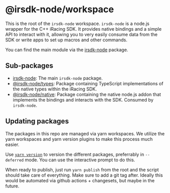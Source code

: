 # @irsdk-node/workspace

This is the root of the `irsdk-node` workspace. `irsdk-node` is a node.js wrapper for the C++ iRacing SDK. It provides native bindings and a simple API to interact with it, allowing you to very easily consume data from the SDK or write apps to set up macros and other commands.

You can find the main module via the [irsdk-node](./packages/irsdk-node) package.

## Sub-packages

- [irsdk-node](./packages/irsdk-node): The main `irsdk-node` package.
- [@irsdk-node/types](./packages/irsdk-node-types): Package containing TypeScript implementations of the native types within the iRacing SDK.
- [@irsdk-node/native](./packages/irsdk-node-native): Package containing the native node.js addon that implements the bindings and interacts with the SDK. Consumed by `irsdk-node`.

## Updating packages

The packages in this repo are managed via yarn workspaces. We utilize the yarn workspaces and yarn version plugins to make this process much easier.

Use [`yarn version`](https://yarnpkg.com/cli/version) to version the different packages, preferrably in `--deferred` mode. You can use the interactive prompt to do this.

When ready to publish, just run `yarn publish` from the root and the script should take care of everything. Make sure to add a git tag after. Ideally this would be automated via github actions + changesets, but maybe in the future.